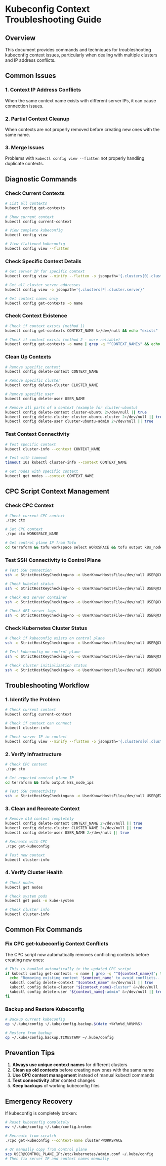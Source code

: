 # Kubeconfig Context Troubleshooting Guide

## Overview
This document provides commands and techniques for troubleshooting kubeconfig context issues, particularly when dealing with multiple clusters and IP address conflicts.

## Common Issues

### 1. Context IP Address Conflicts
When the same context name exists with different server IPs, it can cause connection issues.

### 2. Partial Context Cleanup
When contexts are not properly removed before creating new ones with the same name.

### 3. Merge Issues
Problems with `kubectl config view --flatten` not properly handling duplicate contexts.

## Diagnostic Commands

### Check Current Contexts
```bash
# List all contexts
kubectl config get-contexts

# Show current context
kubectl config current-context

# View complete kubeconfig
kubectl config view

# View flattened kubeconfig
kubectl config view --flatten
```

### Check Specific Context Details
```bash
# Get server IP for specific context
kubectl config view --minify --flatten -o jsonpath='{.clusters[0].cluster.server}' --context CONTEXT_NAME

# Get all cluster server addresses
kubectl config view -o jsonpath='{.clusters[*].cluster.server}'

# Get context names only
kubectl config get-contexts -o name
```

### Check Context Existence
```bash
# Check if context exists (method 1)
kubectl config get-contexts CONTEXT_NAME &>/dev/null && echo "exists" || echo "not found"

# Check if context exists (method 2 - more reliable)
kubectl config get-contexts -o name | grep -q "^CONTEXT_NAME$" && echo "exists" || echo "not found"
```

### Clean Up Contexts
```bash
# Remove specific context
kubectl config delete-context CONTEXT_NAME

# Remove specific cluster
kubectl config delete-cluster CLUSTER_NAME

# Remove specific user
kubectl config delete-user USER_NAME

# Remove all parts of a context (example for cluster-ubuntu)
kubectl config delete-context cluster-ubuntu 2>/dev/null || true
kubectl config delete-cluster cluster-ubuntu-cluster 2>/dev/null || true  
kubectl config delete-user cluster-ubuntu-admin 2>/dev/null || true
```

### Test Context Connectivity
```bash
# Test specific context
kubectl cluster-info --context CONTEXT_NAME

# Test with timeout
timeout 10s kubectl cluster-info --context CONTEXT_NAME

# Get nodes with specific context
kubectl get nodes --context CONTEXT_NAME
```

## CPC Script Context Management

### Check CPC Context
```bash
# Check current CPC context
./cpc ctx

# Set CPC context
./cpc ctx WORKSPACE_NAME

# Get control plane IP from Tofu
cd terraform && tofu workspace select WORKSPACE && tofu output k8s_node_ips
```

### Test SSH Connectivity to Control Plane
```bash
# Test SSH connection
ssh -o StrictHostKeyChecking=no -o UserKnownHostsFile=/dev/null USER@CONTROL_PLANE_IP "echo 'SSH OK'"

# Check kubelet status
ssh -o StrictHostKeyChecking=no -o UserKnownHostsFile=/dev/null USER@CONTROL_PLANE_IP "sudo systemctl status kubelet"

# Check API server container
ssh -o StrictHostKeyChecking=no -o UserKnownHostsFile=/dev/null USER@CONTROL_PLANE_IP "sudo crictl ps | grep kube-apiserver"

# Check API server logs
ssh -o StrictHostKeyChecking=no -o UserKnownHostsFile=/dev/null USER@CONTROL_PLANE_IP "sudo crictl logs \$(sudo crictl ps -q --name kube-apiserver)"
```

### Check Kubernetes Cluster Status
```bash
# Check if kubeconfig exists on control plane
ssh -o StrictHostKeyChecking=no -o UserKnownHostsFile=/dev/null USER@CONTROL_PLANE_IP "sudo ls -la /etc/kubernetes/admin.conf"

# Test kubeconfig on control plane
ssh -o StrictHostKeyChecking=no -o UserKnownHostsFile=/dev/null USER@CONTROL_PLANE_IP "sudo kubectl --kubeconfig=/etc/kubernetes/admin.conf get nodes"

# Check cluster initialization status
ssh -o StrictHostKeyChecking=no -o UserKnownHostsFile=/dev/null USER@CONTROL_PLANE_IP "sudo kubeadm config print init-defaults"
```

## Troubleshooting Workflow

### 1. Identify the Problem
```bash
# Check current context
kubectl config current-context

# Check if context can connect
kubectl cluster-info

# Check server IP in context
kubectl config view --minify --flatten -o jsonpath='{.clusters[0].cluster.server}'
```

### 2. Verify Infrastructure
```bash
# Check CPC context
./cpc ctx

# Get expected control plane IP
cd terraform && tofu output k8s_node_ips

# Test SSH connectivity
ssh -o StrictHostKeyChecking=no -o UserKnownHostsFile=/dev/null USER@EXPECTED_IP "echo 'SSH OK'"
```

### 3. Clean and Recreate Context
```bash
# Remove old context completely
kubectl config delete-context CONTEXT_NAME 2>/dev/null || true
kubectl config delete-cluster CLUSTER_NAME 2>/dev/null || true
kubectl config delete-user USER_NAME 2>/dev/null || true

# Recreate with CPC
./cpc get-kubeconfig

# Test new context
kubectl cluster-info
```

### 4. Verify Cluster Health
```bash
# Check nodes
kubectl get nodes

# Check system pods
kubectl get pods -n kube-system

# Check cluster info
kubectl cluster-info
```

## Common Fix Commands

### Fix CPC get-kubeconfig Context Conflicts
The CPC script now automatically removes conflicting contexts before creating new ones:

```bash
# This is handled automatically in the updated CPC script
if kubectl config get-contexts -o name | grep -q "^${context_name}$"; then
  echo "Removing existing context '$context_name' to avoid conflicts..."
  kubectl config delete-context "$context_name" &>/dev/null || true
  kubectl config delete-cluster "${context_name}-cluster" &>/dev/null || true
  kubectl config delete-user "${context_name}-admin" &>/dev/null || true
fi
```

### Backup and Restore Kubeconfig
```bash
# Backup current kubeconfig
cp ~/.kube/config ~/.kube/config.backup.$(date +%Y%m%d_%H%M%S)

# Restore from backup
cp ~/.kube/config.backup.TIMESTAMP ~/.kube/config
```

## Prevention Tips

1. **Always use unique context names** for different clusters
2. **Clean up old contexts** before creating new ones with the same name
3. **Use CPC context management** instead of manual kubectl commands
4. **Test connectivity** after context changes
5. **Keep backups** of working kubeconfig files

## Emergency Recovery

If kubeconfig is completely broken:

```bash
# Reset kubeconfig completely
mv ~/.kube/config ~/.kube/config.broken

# Recreate from scratch
./cpc get-kubeconfig --context-name cluster-WORKSPACE

# Or manually copy from control plane
scp USER@CONTROL_PLANE_IP:/etc/kubernetes/admin.conf ~/.kube/config
# Then fix server IP and context names manually
```
